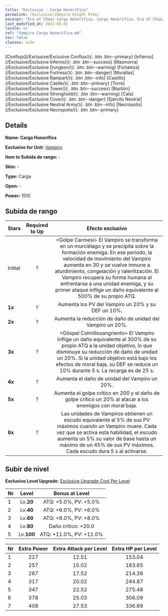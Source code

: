 ```yaml
---
title: "Exclusivo - Carga Honorífica"
permalink: /Exclusive/Vampire Knight Pike/
excerpt: "Era of Chaos Carga Honorífica. Carga Honorífica. Era of Chaos Exclusivo Carga Honorífica. Vampiro Exclusivo."
last_modified_at: 2021-03-02
locale: es
ref: "Vampire Carga Honorífica.md"
toc: false
classes: wide
---
```

 [Conflujo](/Exclusive/Exclusive Conflux/){: .btn .btn--primary} [Infierno](/Exclusive/Exclusive Inferno/){: .btn .btn--success} [Mazmorra](/Exclusive/Exclusive Dungeon/){: .btn .btn--warning} [Fortaleza](/Exclusive/Exclusive Fortress/){: .btn .btn--danger} [Murallas](/Exclusive/Exclusive Rampart/){: .btn .btn--info} [Castillo](/Exclusive/Exclusive Castle/){: .btn .btn--primary} [Torre](/Exclusive/Exclusive Tower/){: .btn .btn--success} [Bastión](/Exclusive/Exclusive Stronghold/){: .btn .btn--warning} [Cala](/Exclusive/Exclusive Cove/){: .btn .btn--danger} [Ejército Neutral](/Exclusive/Exclusive Neutral Army/){: .btn .btn--info} [Necrópolis](/Exclusive/Exclusive Necropolis/){: .btn .btn--primary} 

## Details
 **Name: Carga Honorífica** 

 **Exclusivo for Unit:** [Vampiro](/units/Vampire/) 

 **Item to Subida de rango:** -

 **Skin:** -

 **Type:** Carga

 **Open:** -

 **Power:** 1510

## Subida de rango

  |     Stars    |  Required to Up | Efecto exclusivo |
  |:-------------|:---------------:|:---------------:|
  |  Initial  | ? | <Golpe Carmesí> El Vampiro se transforma en un murciélago y se precipita sobre la formación enemiga. En ese periodo, la velocidad de movimiento del Vampiro aumenta en 30 y se vuelve inmune a aturdimiento, congelación y ralentización. El Vampiro recupera su forma humana al enfrentarse a una unidad enemiga, y su primer ataque inflige un daño equivalente al 500% de su propio ATQ. |
  | **1x** <i class="fas fa-star"/> | ? | Aumenta los PV del Vampiro un 20% y su DEF un 10%. |
  | **2x** <i class="fas fa-star"/> | ? | Aumenta la reducción de daño de unidad del Vampiro un 20%. |
  | **3x** <i class="fas fa-star"/> | ? | <Góspel Colmillosangriento> El Vampiro inflige un daño equivalente al 300% de su propio ATQ a la unidad objetivo, lo que disminuye su reducción de daño de unidad un 20%. Si la unidad objetivo está bajo los efectos de moral baja, su DEF se reduce un 10% durante 5 s. La recarga es de 25 s. |
  | **4x** <i class="fas fa-star"/> | ? | Aumenta el daño de unidad del Vampiro un 20%. |
  | **5x** <i class="fas fa-star"/> | ? | Aumenta el golpe crítico en 200 y el daño de golpe crítico un 20% al atacar a los enemigos con moral baja. |
  | **6x** <i class="fas fa-star"/> | ? | <Armadura Ensangrentada> Las unidades de Vampiros obtienen un escudo equivalente al 5% de sus PV máximos cuando un Vampiro muere. Cada vez que se activa esta habilidad, el escudo aumenta un 5% su valor de base hasta un máximo de un 45% de sus PV máximos. Cada escudo dura 5 s al activarse. |


## Subir de nivel
 **Exclusivo Level Upgrade:** [Exclusive Upgrade Cost Per Level](/Exclusive/ExclusiveUpgradeCostPerLevel/)

  |  Nr  |   Level  | Bonus at Level |
  |:-----|:--------:|:--------------:|
  | 1 | Lv.**20** | ATQ: +5.0%, PV: +5.0% |
  | 2 | Lv.**40** | ATQ: +6.0%, PV: +6.0% |
  | 3 | Lv.**60** | ATQ: +8.0%, PV: +8.0% |
  | 4 | Lv.**80** | Daño crítico: +20.0 |
  | 5 | Lv.**100** | ATQ: +11.0%, PV: +11.0% |


  |  Nr  |  Extra Power | Extra Attack per Level | Extra HP per Level |
  |:-----|:--------:|:--------:|:--------:|
  | 1 | 227 | 12.51 | 153.04 |
  | 2 | 257 | 15.02 | 183.65 |
  | 3 | 287 | 17.52 | 214.26 |
  | 4 | 317 | 20.02 | 244.87 |
  | 5 | 347 | 22.52 | 275.48 |
  | 6 | 378 | 25.03 | 306.09 |
  | 7 | 408 | 27.53 | 336.69 |


